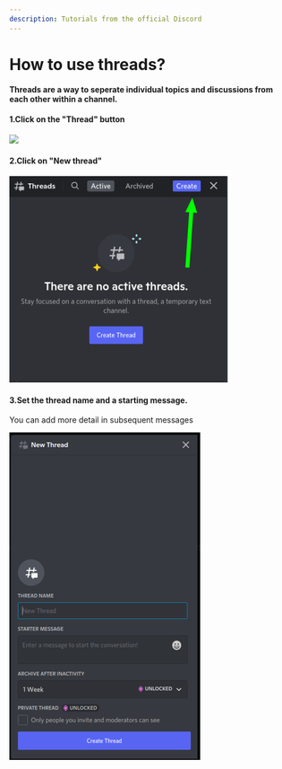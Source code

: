 ```yaml
---
description: Tutorials from the official Discord
---
```


# How to use threads?

**Threads are a way to seperate individual topics and discussions from each other within a channel.**

#### 1.Click on the "Thread" button&#x20;

![](<../../.gitbook/assets/image (16) (1).png>)

#### 2.Click on "New thread"

![](<../../.gitbook/assets/image (14) (1) (1).png>)

#### 3.Set the thread name and a starting message.&#x20;

You can add more detail in subsequent messages

![](<../../.gitbook/assets/image (17) (1) (1).png>)
